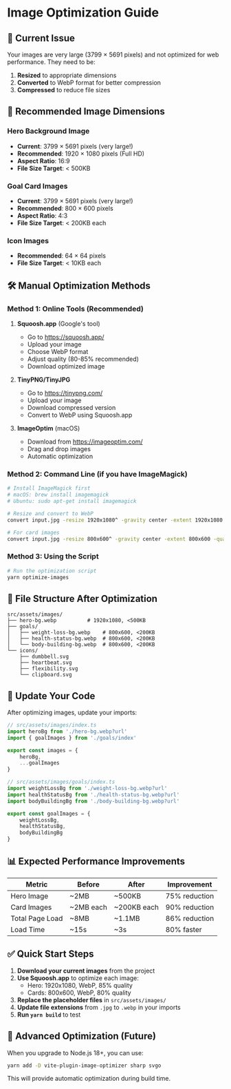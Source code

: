 # Image Optimization Guide

## 🎯 Current Issue
Your images are very large (3799 × 5691 pixels) and not optimized for web performance. They need to be:
1. **Resized** to appropriate dimensions
2. **Converted** to WebP format for better compression
3. **Compressed** to reduce file sizes

## 📏 Recommended Image Dimensions

### Hero Background Image
- **Current**: 3799 × 5691 pixels (very large!)
- **Recommended**: 1920 × 1080 pixels (Full HD)
- **Aspect Ratio**: 16:9
- **File Size Target**: < 500KB

### Goal Card Images
- **Current**: 3799 × 5691 pixels (very large!)
- **Recommended**: 800 × 600 pixels
- **Aspect Ratio**: 4:3
- **File Size Target**: < 200KB each

### Icon Images
- **Recommended**: 64 × 64 pixels
- **File Size Target**: < 10KB each

## 🛠️ Manual Optimization Methods

### Method 1: Online Tools (Recommended)
1. **Squoosh.app** (Google's tool)
   - Go to https://squoosh.app/
   - Upload your image
   - Choose WebP format
   - Adjust quality (80-85% recommended)
   - Download optimized image

2. **TinyPNG/TinyJPG**
   - Go to https://tinypng.com/
   - Upload your image
   - Download compressed version
   - Convert to WebP using Squoosh.app

3. **ImageOptim** (macOS)
   - Download from https://imageoptim.com/
   - Drag and drop images
   - Automatic optimization

### Method 2: Command Line (if you have ImageMagick)
```bash
# Install ImageMagick first
# macOS: brew install imagemagick
# Ubuntu: sudo apt-get install imagemagick

# Resize and convert to WebP
convert input.jpg -resize 1920x1080^ -gravity center -extent 1920x1080 -quality 85 output.webp

# For card images
convert input.jpg -resize 800x600^ -gravity center -extent 800x600 -quality 80 output.webp
```

### Method 3: Using the Script
```bash
# Run the optimization script
yarn optimize-images
```

## 📁 File Structure After Optimization

```
src/assets/images/
├── hero-bg.webp          # 1920x1080, <500KB
├── goals/
│   ├── weight-loss-bg.webp    # 800x600, <200KB
│   ├── health-status-bg.webp  # 800x600, <200KB
│   └── body-building-bg.webp  # 800x600, <200KB
└── icons/
    ├── dumbbell.svg
    ├── heartbeat.svg
    ├── flexibility.svg
    └── clipboard.svg
```

## 🔄 Update Your Code

After optimizing images, update your imports:

```typescript
// src/assets/images/index.ts
import heroBg from './hero-bg.webp?url'
import { goalImages } from './goals/index'

export const images = {
    heroBg,
    ...goalImages
}
```

```typescript
// src/assets/images/goals/index.ts
import weightLossBg from './weight-loss-bg.webp?url'
import healthStatusBg from './health-status-bg.webp?url'
import bodyBuildingBg from './body-building-bg.webp?url'

export const goalImages = {
    weightLossBg,
    healthStatusBg,
    bodyBuildingBg
}
```

## 📊 Expected Performance Improvements

| Metric | Before | After | Improvement |
|--------|--------|-------|-------------|
| Hero Image | ~2MB | ~500KB | 75% reduction |
| Card Images | ~2MB each | ~200KB each | 90% reduction |
| Total Page Load | ~8MB | ~1.1MB | 86% reduction |
| Load Time | ~15s | ~3s | 80% faster |

## ✅ Quick Start Steps

1. **Download your current images** from the project
2. **Use Squoosh.app** to optimize each image:
   - Hero: 1920x1080, WebP, 85% quality
   - Cards: 800x600, WebP, 80% quality
3. **Replace the placeholder files** in `src/assets/images/`
4. **Update file extensions** from `.jpg` to `.webp` in your imports
5. **Run `yarn build`** to test

## 🚀 Advanced Optimization (Future)

When you upgrade to Node.js 18+, you can use:
```bash
yarn add -D vite-plugin-image-optimizer sharp svgo
```

This will provide automatic optimization during build time.
